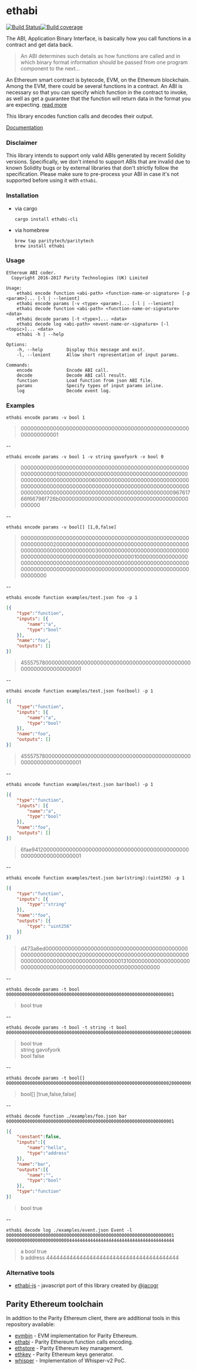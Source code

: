 # ethabi

[![Build Status][travis-image]][travis-url][![Build coverage][coveralls-image]][coveralls-url]

[travis-image]: https://travis-ci.org/paritytech/ethabi.svg?branch=master
[travis-url]: https://travis-ci.org/paritytech/ethabi
[coveralls-image]: https://coveralls.io/repos/github/paritytech/ethabi/badge.svg?branch=master
[coveralls-url]: http://coveralls.io/github/paritytech/ethabi?branch=master

The ABI, Application Binary Interface, is basically how you call functions in a contract and get data back.

> An ABI determines such details as how functions are called and in which binary format information should be passed from one program component to the next...

An Ethereum smart contract is bytecode, EVM, on the Ethereum blockchain. Among the EVM, there could be several functions in a contract. An ABI is necessary so that you can specify which function in the contract to invoke, as well as get a guarantee that the function will return data in the format you are expecting. [read more](http://ethereum.stackexchange.com/a/1171/394)

This library encodes function calls and decodes their output.

[Documentation](https://docs.rs/ethabi)

### Disclaimer

This library intends to support only valid ABIs generated by recent Solidity versions. Specifically, we don't intend to support ABIs that are invalid due to known Solidity bugs or by external libraries that don't strictly follow the specification.
Please make sure to pre-process your ABI in case it's not supported before using it with `ethabi`.

### Installation

- via cargo

  ```
  cargo install ethabi-cli
  ```

- via homebrew

  ```
  brew tap paritytech/paritytech
  brew install ethabi
  ```

### Usage

```
Ethereum ABI coder.
  Copyright 2016-2017 Parity Technologies (UK) Limited

Usage:
    ethabi encode function <abi-path> <function-name-or-signature> [-p <param>]... [-l | --lenient]
    ethabi encode params [-v <type> <param>]... [-l | --lenient]
    ethabi decode function <abi-path> <function-name-or-signature> <data>
    ethabi decode params [-t <type>]... <data>
    ethabi decode log <abi-path> <event-name-or-signature> [-l <topic>]... <data>
    ethabi -h | --help

Options:
    -h, --help         Display this message and exit.
    -l, --lenient      Allow short representation of input params.

Commands:
    encode             Encode ABI call.
    decode             Decode ABI call result.
    function           Load function from json ABI file.
    params             Specify types of input params inline.
    log                Decode event log.
```

### Examples

```
ethabi encode params -v bool 1
```

> 0000000000000000000000000000000000000000000000000000000000000001

--

```
ethabi encode params -v bool 1 -v string gavofyork -v bool 0
```

> 00000000000000000000000000000000000000000000000000000000000000010000000000000000000000000000000000000000000000000000000000000060000000000000000000000000000000000000000000000000000000000000000000000000000000000000000000000000000000000000000000000000000000096761766f66796f726b0000000000000000000000000000000000000000000000

--

```
ethabi encode params -v bool[] [1,0,false]
```

> 00000000000000000000000000000000000000000000000000000000000000200000000000000000000000000000000000000000000000000000000000000003000000000000000000000000000000000000000000000000000000000000000100000000000000000000000000000000000000000000000000000000000000000000000000000000000000000000000000000000000000000000000000000000

--

```
ethabi encode function examples/test.json foo -p 1
```

```json
[{
	"type":"function",
	"inputs": [{
		"name":"a",
		"type":"bool"
	}],
	"name":"foo",
	"outputs": []
}]
```

> 455575780000000000000000000000000000000000000000000000000000000000000001

--

```
ethabi encode function examples/test.json foo(bool) -p 1
```

```json
[{
	"type":"function",
	"inputs": [{
		"name":"a",
		"type":"bool"
	}],
	"name":"foo",
	"outputs": []
}]
```

> 455575780000000000000000000000000000000000000000000000000000000000000001

--

```
ethabi encode function examples/test.json bar(bool) -p 1
```

```json
[{
	"type":"function",
	"inputs": [{
		"name":"a",
		"type":"bool"
	}],
	"name":"foo",
	"outputs": []
}]
```

> 6fae94120000000000000000000000000000000000000000000000000000000000000001

--

```
ethabi encode function examples/test.json bar(string):(uint256) -p 1
```

```json
[{
	"type":"function",
	"inputs": [{
		"type":"string"
	}],
	"name":"foo",
	"outputs": [{
		"type": "uint256"
	}]
}]
```

> d473a8ed000000000000000000000000000000000000000000000000000000000000002000000000000000000000000000000000000000000000000000000000000000013100000000000000000000000000000000000000000000000000000000000000

--

```
ethabi decode params -t bool 0000000000000000000000000000000000000000000000000000000000000001
```

> bool true

--

```
ethabi decode params -t bool -t string -t bool 00000000000000000000000000000000000000000000000000000000000000010000000000000000000000000000000000000000000000000000000000000060000000000000000000000000000000000000000000000000000000000000000000000000000000000000000000000000000000000000000000000000000000096761766f66796f726b0000000000000000000000000000000000000000000000
```

> bool true<br/>
> string gavofyork<br/>
> bool false

--

```
ethabi decode params -t bool[] 00000000000000000000000000000000000000000000000000000000000000200000000000000000000000000000000000000000000000000000000000000003000000000000000000000000000000000000000000000000000000000000000100000000000000000000000000000000000000000000000000000000000000000000000000000000000000000000000000000000000000000000000000000000
```

> bool[] [true,false,false]

--

```
ethabi decode function ./examples/foo.json bar 0000000000000000000000000000000000000000000000000000000000000001
```

```json
[{
	"constant":false,
	"inputs":[{
		"name":"hello",
		"type":"address"
	}],
	"name":"bar",
	"outputs":[{
		"name":"",
		"type":"bool"
	}],
	"type":"function"
}]
```

> bool true

--

```
ethabi decode log ./examples/event.json Event -l 0000000000000000000000000000000000000000000000000000000000000001 0000000000000000000000004444444444444444444444444444444444444444
```

> a bool true<br/>
> b address 4444444444444444444444444444444444444444

### Alternative tools

-  [ethabi-js](https://github.com/jacogr/ethabi-js) - javascript port of this library created by [@jacogr](https://github.com/jacogr)

## Parity Ethereum toolchain

In addition to the Parity Ethereum client, there are additional tools in this repository available:

- [evmbin](https://github.com/paritytech/parity-ethereum/blob/master/evmbin/) - EVM implementation for Parity Ethereum.
- [ethabi](https://github.com/paritytech/ethabi) - Parity Ethereum function calls encoding.
- [ethstore](https://github.com/paritytech/parity-ethereum/blob/master/ethstore/) - Parity Ethereum key management.
- [ethkey](https://github.com/paritytech/parity-ethereum/blob/master/ethkey/) - Parity Ethereum keys generator.
- [whisper](https://github.com/paritytech/parity-ethereum/blob/master/whisper/) - Implementation of Whisper-v2 PoC.
